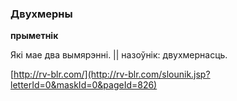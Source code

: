 ### Двухмерны
**прыметнік**

Які мае два вымярэнні. || назоўнік: двухмернасць.

<a rel="author">[http://rv-blr.com/](http://rv-blr.com/slounik.jsp?letterId=0&maskId=0&pageId=826)</a>
